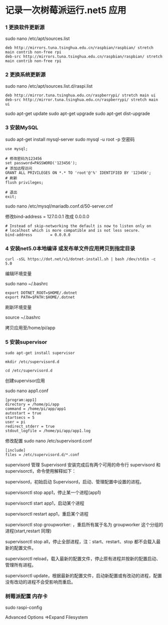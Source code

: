 # 记录一次树莓派运行.net5 应用
### 1 更换软件更新源
sudo nano /etc/apt/sources.list
```
deb http://mirrors.tuna.tsinghua.edu.cn/raspbian/raspbian/ stretch main contrib non-free rpi
deb-src http://mirrors.tuna.tsinghua.edu.cn/raspbian/raspbian/ stretch main contrib non-free rpi
```
### 2 更换系统更新源
sudo nano /etc/apt/sources.list.d/raspi.list
```
deb http://mirror.tuna.tsinghua.edu.cn/raspberrypi/ stretch main ui
deb-src http://mirror.tuna.tsinghua.edu.cn/raspberrypi/ stretch main ui
```
sudo apt-get update
sudo apt-get upgrade
sudo apt-get dist-upgrade

### 3 安装MySQL
sudo apt-get install mysql-server
sudo mysql -u root -p
空密码
```
use mysql;

# 修改密码为123456
set password=PASSWORD('123456');
# 添加远程访问
GRANT ALL PRIVILEGES ON *.* TO 'root'@'%' IDENTIFIED BY '123456';
# 刷新
flush privileges;

# 退出
exit;
```
sudo nano /etc/mysql/mariadb.conf.d/50-server.cnf

修改bind-address   = 127.0.0.1  改成 0.0.0.0
```
# Instead of skip-networking the default is now to listen only on
# localhost which is more compatible and is not less secure.
bind-address		= 0.0.0.0
```
### 4 安装net5.0本地编译 或发布单文件应用拷贝到指定目录
```
curl -sSL https://dot.net/v1/dotnet-install.sh | bash /dev/stdin -c 5.0
```
编辑环境变量

sudo nano ~/.bashrc
```
export DOTNET_ROOT=$HOME/.dotnet
export PATH=$PATH:$HOME/.dotnet
```
刷新环境变量

source ~/.bashrc

拷贝应用至/home/pi/app

### 5 安装supervisor
```
sudo apt-get install supervisor

mkdir /etc/supervisord.d

cd /etc/supervisord.d
```
创建supervisor应用

sudo nano app1.conf
```
[program:app1]
directory = /home/pi/app
command = /home/pi/app/app1
autostart = true
startsecs = 5
user = pi
redirect_stderr = true
stdout_logfile = /home/pi/app/app1.log
```
修改配置
sudo nano /etc/supervisord.conf
```
[include]
files = /etc/supervisord.d/*.conf
```
supervisord 管理
Supervisord 安装完成后有两个可用的命令行 supervisord 和 supervisorctl，命令使用解释如下：

supervisord，初始启动 Supervisord，启动、管理配置中设置的进程。

supervisorctl stop app1，停止某一个进程(app1)

supervisorctl start app1，启动某个进程

supervisorctl restart app1，重启某个进程

supervisorctl stop groupworker: ，重启所有属于名为 groupworker 这个分组的进程(start,restart 同理)

supervisorctl stop all，停止全部进程，注：start、restart、stop 都不会载入最新的配置文件。

supervisorctl reload，载入最新的配置文件，停止原有进程并按新的配置启动、管理所有进程。

supervisorctl update，根据最新的配置文件，启动新配置或有改动的进程，配置没有改动的进程不会受影响而重启。

### 树莓派配置 内存卡   
sudo raspi-config

Advanced Options =>Expand Filesystem
